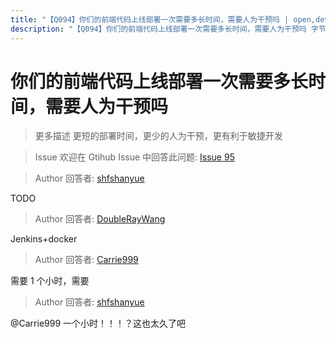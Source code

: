 ```yaml
---
title: "【Q094】你们的前端代码上线部署一次需要多长时间，需要人为干预吗 | open,devops,前端工程化高频面试题"
description: "【Q094】你们的前端代码上线部署一次需要多长时间，需要人为干预吗 字节跳动面试题、阿里腾讯面试题、美团小米面试题。"
---
```


# 你们的前端代码上线部署一次需要多长时间，需要人为干预吗

> 更多描述
> 更短的部署时间，更少的人为干预，更有利于敏捷开发

> Issue
> 欢迎在 Gtihub Issue 中回答此问题: [Issue 95](https://github.com/shfshanyue/Daily-Question/issues/95)

> Author
> 回答者: [shfshanyue](https://github.com/shfshanyue)

TODO

> Author
> 回答者: [DoubleRayWang](https://github.com/DoubleRayWang)

Jenkins+docker

> Author
> 回答者: [Carrie999](https://github.com/Carrie999)

需要 1 个小时，需要

> Author
> 回答者: [shfshanyue](https://github.com/shfshanyue)

@Carrie999 一个小时！！！？这也太久了吧
